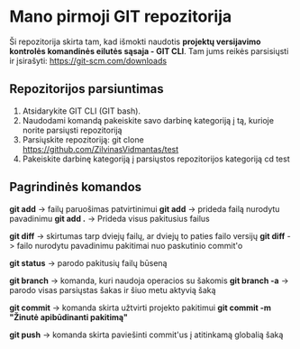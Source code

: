 # Mano pirmoji GIT repozitorija

Ši repozitorija skirta tam, kad išmokti naudotis **projektų versijavimo kontrolės komandinės eilutės sąsaja - GIT CLI**. Tam jums reikės parsisiųsti ir įsirašyti:
https://git-scm.com/downloads

## Repozitorijos parsiuntimas

1. Atsidarykite GIT CLI (GIT bash).
2. Naudodami komandą **<cd>** pakeiskite savo darbinę kategoriją į tą, kurioje norite parsiųsti repozitoriją
3. Parsiųskite repozitoriją:
  git clone https://github.com/ZilvinasVidmantas/test
4. Pakeiskite darbinę kategoriją į parsiųstos repozitorijos kategoriją
  cd test
## Pagrindinės komandos
  **git add** -> failų paruošimas patvirtinimui
    **git add** <failo-pavadinimas> -> prideda failą nurodytu pavadinimu
    **git add .** -> Prideda visus pakitusius failus

  **git diff** -> skirtumas tarp dviejų failų, ar dviejų to paties failo versijų
    **git diff** <failo-pavadinimas> ->  failo nurodytu pavadinimu pakitimai nuo paskutinio commit'o

  **git status** -> parodo pakitusių failų būseną

  **git branch** -> komanda, kuri naudoja operacios su šakomis
    **git branch -a** -> parodo visas parsiųstas šakas ir šiuo metu aktyvią šaką

  **git commit** -> komanda skirta užtvirti projekto pakitimui
    **git commit -m "Žinutė apibūdinanti pakitimą"**

  **git push** -> komanda skirta paviešinti commit'us į atitinkamą globalią šaką
